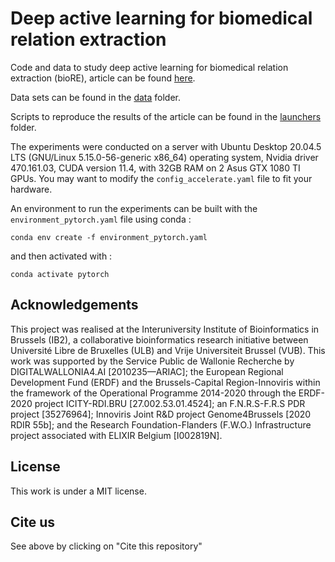 # Deep active learning for biomedical relation extraction

Code and data to study deep active learning for biomedical relation extraction (bioRE), article can be found [here](https://journals.plos.org/plosone/article?id=10.1371/journal.pone.0292356).

Data sets can be found in the [data](/data/) folder.

Scripts to reproduce the results of the article can be found in the [launchers](/launchers/) folder.

The experiments were conducted on a server with Ubuntu Desktop 20.04.5 LTS (GNU/Linux 5.15.0-56-generic x86_64) operating system, Nvidia driver 470.161.03, CUDA version 11.4, with 32GB RAM on 2 Asus GTX 1080 TI GPUs. You may want to modify the `config_accelerate.yaml` file to fit your hardware.

An environment to run the experiments can be built with the `environment_pytorch.yaml` file using conda :
````
conda env create -f environment_pytorch.yaml
````
and then activated with :
````
conda activate pytorch
````

## Acknowledgements

This project was realised at the Interuniversity Institute of Bioinformatics in Brussels (IB2), a collaborative bioinformatics research initiative between Université Libre de Bruxelles (ULB) and Vrije Universiteit Brussel (VUB). This work was supported by the Service Public de Wallonie Recherche by DIGITALWALLONIA4.AI [2010235—ARIAC]; the European Regional Development Fund (ERDF) and the Brussels-Capital Region-Innoviris within the framework of the Operational Programme 2014-2020 through the ERDF-2020 project ICITY-RDI.BRU [27.002.53.01.4524]; an F.N.R.S-F.R.S PDR project [35276964]; Innoviris Joint R\&D project Genome4Brussels [2020 RDIR 55b]; and the Research Foundation-Flanders (F.W.O.) Infrastructure project associated with ELIXIR Belgium [I002819N].

## License

This work is under a MIT license.

## Cite us

See above by clicking on "Cite this repository"
